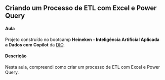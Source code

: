 ## Criando um Processo de ETL com Excel e Power Query

#### Aula
Projeto construído no bootcamp **Heineken - Inteligência Artificial Aplicada a Dados com Copilot** da [DIO](https://www.dio.me/).

#### Descrição
Nesta aula, compreendi como criar um processo de ETL com Excel e Power Query.
